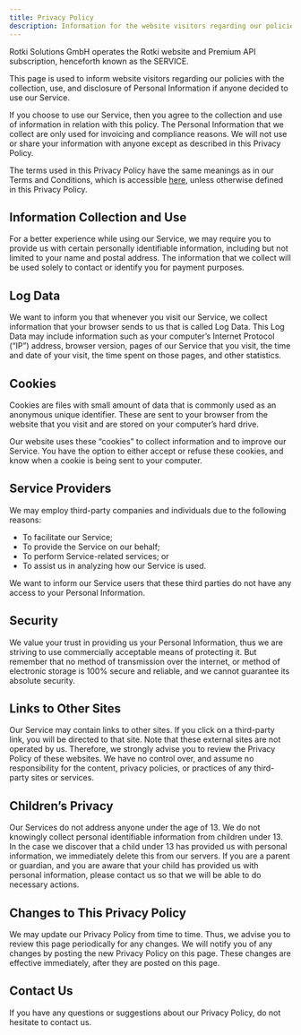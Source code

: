 ```yaml
---
title: Privacy Policy
description: Information for the website visitors regarding our policies with the collection, use, and disclosure of Personal Information regarding the service usage
---
```

Rotki Solutions GmbH operates the Rotki website and Premium API
subscription, henceforth known as the SERVICE.

This page is used to inform website visitors regarding our policies with
the collection, use, and disclosure of Personal Information if anyone
decided to use our Service.

If you choose to use our Service, then you agree to the collection and use
of information in relation with this policy. The Personal Information that
we collect are only used for invoicing and compliance reasons. We will not
use or share your information with anyone except as described in this
Privacy Policy.

The terms used in this Privacy Policy have the same meanings as in our
Terms and Conditions, which is accessible [here](/tos), unless otherwise
defined in this Privacy Policy.

## Information Collection and Use

For a better experience while using our Service, we may require you to
provide us with certain personally identifiable information, including but
not limited to your name and postal address. The information that we
collect will be used solely to contact or identify you for payment
purposes.

## Log Data

We want to inform you that whenever you visit our Service, we collect
information that your browser sends to us that is called Log Data. This
Log Data may include information such as your computer’s Internet Protocol
(“IP”) address, browser version, pages of our Service that you visit, the
time and date of your visit, the time spent on those pages, and other
statistics.

## Cookies

Cookies are files with small amount of data that is commonly used as an
anonymous unique identifier. These are sent to your browser from the
website that you visit and are stored on your computer’s hard drive.

Our website uses these “cookies” to collect information and to improve our
Service. You have the option to either accept or refuse these cookies, and
know when a cookie is being sent to your computer.

## Service Providers

We may employ third-party companies and individuals due to the following
reasons:

- To facilitate our Service;
- To provide the Service on our behalf;
- To perform Service-related services; or
- To assist us in analyzing how our Service is used.

We want to inform our Service users that these third parties do not have
any access to your Personal Information.

## Security

We value your trust in providing us your Personal Information, thus we are
striving to use commercially acceptable means of protecting it. But
remember that no method of transmission over the internet, or method of
electronic storage is 100% secure and reliable, and we cannot guarantee
its absolute security.

## Links to Other Sites

Our Service may contain links to other sites. If you click on a
third-party link, you will be directed to that site. Note that these
external sites are not operated by us. Therefore, we strongly advise you
to review the Privacy Policy of these websites. We have no control over,
and assume no responsibility for the content, privacy policies, or
practices of any third-party sites or services.

## Children’s Privacy

Our Services do not address anyone under the age of 13. We do not
knowingly collect personal identifiable information from children under 13.
In the case we discover that a child under 13 has provided us with
personal information, we immediately delete this from our servers. If you
are a parent or guardian, and you are aware that your child has provided us
with personal information, please contact us so that we will be able to do
necessary actions.

## Changes to This Privacy Policy

We may update our Privacy Policy from time to time. Thus, we advise you to
review this page periodically for any changes. We will notify you of any
changes by posting the new Privacy Policy on this page. These changes are
effective immediately, after they are posted on this page.

## Contact Us

If you have any questions or suggestions about our Privacy Policy, do not
hesitate to contact us.
